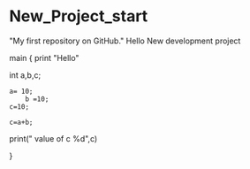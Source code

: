 # New_Project_start
"My first repository on GitHub." Hello
New development project

main
{
 print "Hello"

  int a,b,c;
   
	a= 10;
      	b =10;
	c=10;
	
	c=a+b;

print(" value of c %d",c)
 
}
